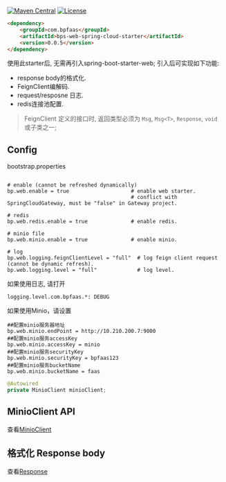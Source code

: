 
[![Maven Central](https://maven-badges.herokuapp.com/maven-central/com.bpfaas/bps-web-spring-cloud-starter/badge.svg)](https://maven-badges.herokuapp.com/maven-central/com.bpfaas/bps-web-spring-cloud-starter/)
[![License](https://img.shields.io/github/license/bpfaas/java-bps-web-spring-cloud-starter)](https://opensource.org/licenses/MIT)


```html
<dependency>
    <groupId>com.bpfaas</groupId>
    <artifactId>bps-web-spring-cloud-starter</artifactId>
    <version>0.0.5</version>
</dependency>
```

使用此starter后, 无需再引入spring-boot-starter-web; 引入后可实现如下功能:

- response body的格式化.
- FeignClient编解码.
- request/resposne 日志.
- redis连接池配置.

> FeignClient 定义的接口时, 返回类型必须为 `Msg`, `Msg<T>`, `Response`, `void` 或子类之一;

## Config

bootstrap.properties

```properties

# enable (cannot be refreshed dynamically)
bp.web.enable = true                    # enable web starter.
                                        # conflict with SpringCloudGateway, must be "false" in Gateway project.

# redis
bp.web.redis.enable = true              # enable redis.

# minio file
bp.web.minio.enable = true              # enable minio.

# log
bp.web.logging.feignClientLevel = "full"  # log feign client request (cannot be dynamic refresh).
bp.web.logging.level = "full"             # log level.
```

如果使用日志, 请打开

```properties
logging.level.com.bpfaas.*: DEBUG
```

如果使用Minio，请设置

```properties
##配置minio服务器地址
bp.web.minio.endPoint = http://10.210.200.7:9000
##配置minio服务accessKey
bp.web.minio.accessKey = minio
##配置minio服务securityKey
bp.web.minio.securityKey = bpfaas123
##配置minio服务bucketName
bp.web.minio.bucketName = faas
```

```java
@Autowired
private MinioClient minioClient;
```
## MinioClient API

查看[MinioClient](https://docs.min.io/docs/java-client-api-reference)

## 

## 格式化 Response body

查看[Response](./doc/response.md)

## 
